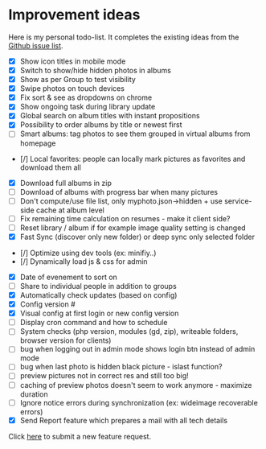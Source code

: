 # Improvement ideas

Here is my personal todo-list.
It completes the existing ideas from the [Github issue list](https://github.com/alexylem/myphotos/issues).

- [X] Show icon titles in mobile mode
- [X] Switch to show/hide hidden photos in albums
- [X] Show as per Group to test visibility
- [X] Swipe photos on touch devices
- [X] Fix sort & see as dropdowns on chrome
- [X] Show ongoing task during library update
- [X] Global search on album titles with instant propositions
- [X] Possibility to order albums by title or newest first
- [ ] Smart albums: tag photos to see them grouped in virtual albums from homepage
- [/] Local favorites: people can locally mark pictures as favorites and download them all
- [X] Download full albums in zip
- [ ] Download of albums with progress bar when many pictures
- [ ] Don't compute/use file list, only myphoto.json->hidden + use service-side cache at album level
- [ ] Fix remaining time calculation on resumes - make it client side?
- [ ] Reset library / album if for example image quality setting is changed
- [X] Fast Sync (discover only new folder) or deep sync only selected folder
- [/] Optimize using dev tools (ex: minifiy..)
- [/] Dynamically load js & css for admin
- [X] Date of evenement to sort on
- [ ] Share to individual people in addition to groups
- [X] Automatically check updates (based on config)
- [X] Config version #
- [X] Visual config at first login or new config version
- [ ] Display cron command and how to schedule
- [ ] System checks (php version, modules (gd, zip), writeable folders, browser version for clients)
- [ ] bug when logging out in admin mode shows login btn instead of admin mode
- [ ] bug when last photo is hidden black picture - islast function?
- [ ] preview pictures not in correct res and still too big!
- [ ] caching of preview photos doesn't seem to work anymore - maximize duration
- [ ] Ignore notice errors during synchronization (ex: wideimage recoverable errors)
- [X] Send Report feature which prepares a mail with all tech details

Click [here](https://github.com/alexylem/myphotos/issues/new) to submit a new feature request.